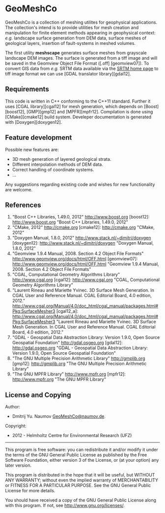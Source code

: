 # GeoMeshCo

GeoMeshCo is a collection of meshing utilites for geophysical applications. The
collection's intend is to provide utilities for mesh creation and manipulation
for finite element methods appearing in geophysical context: *e.g.* landscape
surface generation from DEM data, surface meshes of geological layers, insertion
of fault-systems in meshed volumes.

The first utility **meshscape** generates surface meshes from grayscale
landscape DEM images. The surface is generated from a tiff image and will be
saved in the Geomview Object File Format ([.off] [geomview07]). To convert GIS data
from *e.g.* SRTM data available via the [SRTM home
page](http://www2.jpl.nasa.gov/srtm/) to tiff image format we can use [GDAL
translator library][gdal12].


## Requirements

This code is written in C++ conforming to the C++11 standard. Further it uses [CGAL
library][cgal12] for mesh generation, which depends on [Boost][boost12], [GMP][gmp12]
and [MPFR][mpfr12]. Compilation is done using [CMake][cmake12] build system.
Develeper documentation is generated with [Doxygen][doxygen12].


## Feature development

Possible new features are:
 - 3D mesh generation of layered geological strata.
 - Different interpolation methods of DEM data.
 - Correct handling of coordinate systems.
 - ...

Any suggestions regarding existing code and wishes for new functionality are
welcome.

## References

1. "Boost C++ Libraries, 1.49.0, 2012" http://www.boost.org
[boost12]: http://www.boost.org "Boost C++ Libraries, 1.49.0, 2012"
2. "CMake, 2012" http://cmake.org
[cmake12]: http://cmake.org "CMake, 2012"
3. "Doxygen Manual, 1.8.0, 2012" http://www.stack.nl/~dimitri/doxygen
[doxygen12]: http://www.stack.nl/~dimitri/doxygen "Doxygen Manual, 1.8.0, 2012"
4. "Geomview 1.9.4 Manual, 2008.  Section 4.2 Object File Formats" http://www.geomview.org/docs/html/OFF.html
[geomview07]: http://www.geomview.org/docs/html/OFF.html "Geomview 1.9.4 Manual, 2008.  Section 4.2 Object File Formats"
5. "CGAL, Computational Geometry Algorithms Library" http://www.cgal.org
[cgal12]: http://www.cgal.org "CGAL, Computational Geometry Algorithms Library"
6. "Laurent Rineau and Mariette Yvinec. 3D Surface Mesh Generation. In CGAL User and Reference Manual. CGAL Editorial Board, 4.0 edition, 2012." http://www.cgal.org/Manual/4.0/doc_html/cgal_manual/packages.html#Pkg:SurfaceMesher3
[cgal12_a]: http://www.cgal.org/Manual/4.0/doc_html/cgal_manual/packages.html#Pkg:SurfaceMesher3 "Laurent Rineau and Mariette Yvinec. 3D Surface Mesh Generation. In CGAL User and Reference Manual. CGAL Editorial Board, 4.0 edition, 2012."
7. "GDAL - Geospatial Data Abstraction Library: Version 1.9.0, Open Source Geospatial Foundation" http://gdal.osgeo.org
[gdal12]: http://gdal.osgeo.org "GDAL - Geospatial Data Abstraction Library: Version 1.9.0, Open Source Geospatial Foundation"
8. "The GNU Multiple Precision Arithmetic Library" http://gmplib.org
[gmp12]: http://gmplib.org "The GNU Multiple Precision Arithmetic Library"
9. "The GNU MPFR Library" http://www.mpfr.org
[mpfr12]: http://www.mpfr.org "The GNU MPFR Library"


## License and Copying

Author:

 - Dmitrij Yu. Naumov <GeoMeshCo@naumov.de>.

Copyright:

 - 2012 - Helmholtz Centre for Environmental Research (UFZ)

-----------------------------

This program is free software: you can redistribute it and/or modify it under
the terms of the GNU General Public License as published by the Free Software
Foundation, either version 3 of the License, or (at your option) any later
version.

This program is distributed in the hope that it will be useful, but WITHOUT ANY
WARRANTY; without even the implied warranty of MERCHANTABILITY or FITNESS FOR A
PARTICULAR PURPOSE.  See the GNU General Public License for more details.

You should have received a copy of the GNU General Public License along with
this program.  If not, see <http://www.gnu.org/licenses/>.
